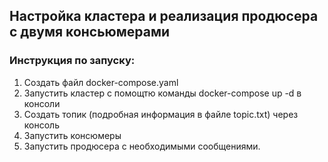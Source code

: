 ## Настройка кластера и реализация продюсера с двумя консьюмерами

### Инструкция по запуску:

1) Создать файл docker-compose.yaml
2) Запустить кластер с помощтю команды docker-compose up -d в консоли
3) Создать топик (подробная информация в файле topic.txt) через консоль
4) Запустить консюмеры
5) Запустить продюсера с необходимыми сообщениями.